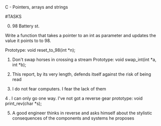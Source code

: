  C - Pointers, arrays and strings

#TASKS

0. 98 Battery st.

Write a function that takes a pointer to an int as parameter and updates the value it points to to 98.

Prototype: void reset_to_98(int *n);

1. Don't swap horses in crossing a stream
Prototype: void swap_int(int *a, int *b);

2. This report, by its very length, defends itself against the risk of being read

3. I do not fear computers. I fear the lack of them

4 . I can only go one way. I've not got a reverse gear
prototype: void print_rev(char *s);

5. A good engineer thinks in reverse and asks himself about the stylistic consequences of the components and systems he proposes


